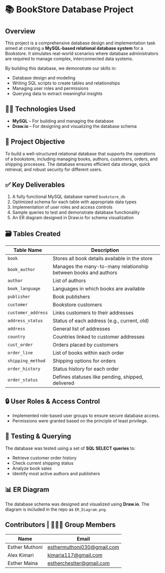 # 📚 BookStore Database Project

## Overview

This project is a comprehensive database design and implementation task aimed at creating a **MySQL-based relational database system** for a Bookstore. It simulates real-world scenarios where database administrators are required to manage complex, interconnected data systems.

By building this database, we demonstrate our skills in:
- Database design and modeling
- Writing SQL scripts to create tables and relationships
- Managing user roles and permissions
- Querying data to extract meaningful insights

## 👨‍💻 Technologies Used

- **MySQL** – For building and managing the database
- **Draw.io** – For designing and visualizing the database schema

## 📌 Project Objective

To build a well-structured relational database that supports the operations of a bookstore, including managing books, authors, customers, orders, and shipping processes. The database ensures efficient data storage, quick retrieval, and robust security for different users.

## ✅ Key Deliverables

1. A fully functional MySQL database named `bookstore_db`
2. Optimized schema for each table with appropriate data types
3. Implementation of user roles and access controls
4. Sample queries to test and demonstrate database functionality
5. An ER diagram designed in Draw.io for schema visualization

## 🗃️ Tables Created

| Table Name           | Description                                                                 |
|----------------------|-----------------------------------------------------------------------------|
| `book`               | Stores all book details available in the store                              |
| `book_author`        | Manages the many-to-many relationship between books and authors             |
| `author`             | List of authors                                                             |
| `book_language`      | Languages in which books are available                                      |
| `publisher`          | Book publishers                                                             |
| `customer`           | Bookstore customers                                                         |
| `customer_address`   | Links customers to their addresses                                          |
| `address_status`     | Status of each address (e.g., current, old)                                 |
| `address`            | General list of addresses                                                   |
| `country`            | Countries linked to customer addresses                                      |
| `cust_order`         | Orders placed by customers                                                  |
| `order_line`         | List of books within each order                                             |
| `shipping_method`    | Shipping options for orders                                                 |
| `order_history`      | Status history for each order                                               |
| `order_status`       | Defines statuses like pending, shipped, delivered                           |

## 🔒 User Roles & Access Control

- Implemented role-based user groups to ensure secure database access.
- Permissions were granted based on the principle of least privilege.

## 🧪 Testing & Querying

The database was tested using a set of **SQL SELECT queries** to:
- Retrieve customer order history
- Check current shipping status
- Analyze book sales
- Identify most active authors and publishers

## 📊 ER Diagram

The database schema was designed and visualized using **Draw.io**. The diagram is included in the repo as `ER_Diagram.png`.

## Contributors | 🧑‍🤝‍🧑 Group Members

| Name              | Email                          |
|------------------|---------------------------------|
|     Esther Muthoni   | esthermuthoni030@gmail.com          |
|  Alex Kimari   |   kimaria117@gmail.com    |
| Esther Maina      | estherchestter@gmail.com        |

##
